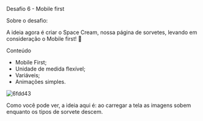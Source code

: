 
Desafio 6 - Mobile first

Sobre o desafio:

A ideia agora é criar o Space Cream, nossa página de sorvetes, levando em consideração o Mobile first! 🍦

Conteúdo 

- Mobile First;
- Unidade de medida flexível;
- Variáveis;
- Animações simples.


![6fdd43](https://user-images.githubusercontent.com/102877698/167302155-dcc71797-9165-4d35-a4df-e610a22cb110.gif)


Como você pode ver, a ideia aqui é: ao carregar a tela as imagens sobem enquanto os tipos de sorvete descem. 
